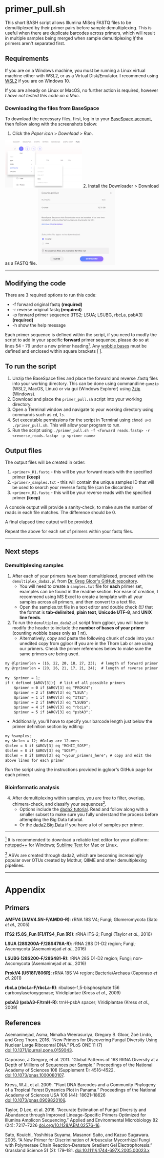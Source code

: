 # primer_pull.sh
This short BASH script allows Illumina MiSeq FASTQ files to be demultiplexed by their primer pairs before sample demultiplexing. This is useful when there are duplicate barcodes across primers, which will result in multiple samples being merged when sample demultiplexing _if_ the primers aren't separated first.

## Requirements
If you are on a Windows machine, you must be running a Linux virtual machine either with WSL2, or as a Virtual Disk/Emulator.
I recommend using [WSL2](https://docs.microsoft.com/en-us/windows/wsl/install-win10) if you are on Windows 10.

If you are already on Linux or MacOS, no further action is required, however _I have not tested this code on a Mac_.

### Downloading the files from BaseSpace
To download the necessary files, first, log in to your [BaseSpace account](https://basespace.illumina.com), then follow along with the screenshots below:

1. Click the _Paper icon_ > _Download_ > _Run_.
<img src="https://github.com/nweerasu/primer_pull/blob/main/downloadFASTQ/base1.PNG" width=50% height=50%>
2. Install the Downloader > Download as a FASTQ file.
<img src="https://github.com/nweerasu/primer_pull/blob/main/downloadFASTQ/base2.PNG" width=50% height=50%>

***

## Modifying the code
There are 3 required options to run this code:

- -f     forward original fastq **(required)**
- -r     reverse original fastq **(required)**
- -p     forward primer sequence [ITS2; LSUA; LSUBG, rbcLa, psbA3] **(required)**
- -h     show the help message

Each primer sequence is defined within the script, if you need to modfy the script to add in your specific **forward** primer sequence, please do so at lines 54 - 79 under a new primer heading[<sup>1</sup>](#1). Any [wobble bases](https://www.bioinformatics.org/sms/iupac.html) must be defined and enclosed within square brackets [ ].

## To run the script
1. Unzip the BaseSpace files and place the forward and reverse .fastq files into your working directory. This can be done using commandline `gunzip` (WSL2, MacOS, Linux) or via gui (Windows Explorer) using [7zip](https://www.7-zip.org/) (Windows).
2. Download and place the `primer_pull.sh` script into your working directory.
3. Open a Terminal window and navigate to your working directory using commands such as `cd`, `ls`.
4. Set executable permissions for the script in Terminal using `chmod u+x ./primer_pull.sh`. This will allow your program to run.
5. Run the script using `./primer_pull.sh -f <forward reads.fastq> -r <reverse_reads.fastq> -p <primer name>`

## Output files
The output files will be created in order:
1. `<primer>_R1.fastq` - this will be your forward reads with the specified primer **(keep)**
2. `<primer>_samples.txt` - this will contain the unique samples ID that will be used to search your reverse fastq file (can be discarded)
3. `<primer>_R2.fastq` - this will be your reverse reads with the specified primer **(keep)**

A console output will provide a sanity-check, to make sure the number of reads in each file matches. The difference should be 0. 

A final elapsed time output will be provided.

Repeat the above for each set of primers within your fastq files.

***

## Next steps
### Demultiplexing samples
1. After each of your primers have been demultiplexed, proceed with the `demultiplex_dada2.pl` from [Dr. Greg Gloor's GitHub repository](https://github.com/ggloor/miseq_bin).
   + You will need to create a `samples.txt` file for **each** primer set, examples can be found in the readme section. For ease of creation, I recommend using MS Excel to create a template with all your samples across all primers, and then convert to a text file.
   + Open the samples.txt file in a text editor and double check _(!!)_ that the format is **tab-delimited**, **plain text**, **Unicode UTF-8**, and **UNIX line feeds**.
2. To run the `demultiplex_dada2.pl` script from ggloor, you will have to modify the header to include the **number of bases of your primer** (counting wobble bases only as 1 nt).
   + Alternatively, copy and paste the following chunk of code into your unedited copy from ggloor **if** you are in the Thorn Lab or are using our primers. Check the primer references below to make sure the same primers are being used.
```
my @lprimerlen = (16, 22, 20, 18, 27, 23);  # length of forward primer
my @rprimerlen = (20, 26, 21, 17, 21, 24);  # length of reverse primer

my  $primer = 1;
if ( defined $ARGV[3]){  # list of all possible primers
	$primer = 0 if $ARGV[3] eq "PROKV4";
	$primer = 2 if $ARGV[3] eq "LSUA";
	$primer = 1 if $ARGV[3] eq "ITS2";
	$primer = 2 if $ARGV[3] eq "LSUBG";
	$primer = 4 if $ARGV[3] eq "rbcLa";
	$primer = 5 if $ARGV[3] eq "psbA3";`
```

   + Additionally, you'll have to specify your barcode length just below the primer definition section by editing:
```
my %samples;
my $bclen = 12; #Golay are 12-mers
$bclen = 8 if $ARGV[3] eq "MCHII_SOSP";
$bclen = 8 if $ARGV[3] eq "SOSP";
$bclen = 8 if $ARGV[3] eq "<your_primers_here"; # copy and edit the above lines for each primer
```
Run the script using the instructions provided in ggloor's GitHub page for each primer. 

### Bioinformatic analysis
4. After demultiplexing within samples, you are free to filter, overlap, chimera-check, and classify your sequences[<sup>2</sup>](#2).
   + Options include the [dada2 tutorial](https://benjjneb.github.io/dada2/tutorial.html). Read and follow along with a smaller subset to make sure you fully understand the process before attempting the Big Data tutorial.
   + Or the [dada2 Big Data](https://benjjneb.github.io/dada2/bigdata.html) if you have a lot of samples per primer.


***

[<sup>1</sup>](#1) It is recommended to download a reliable text editor for your platform: [notepad++](https://notepad-plus-plus.org/) for Windows; [Sublime Text](https://www.sublimetext.com/) for Mac or Linux.

[<sup>2</sup>](#2) ASVs are created through dada2, which are becoming increasingly popular over OTUs created by Mothur, QIIME and other demultiplexing pipelines.

***
# Appendix

## Primers

**AMFV4 (AMV4.5N-F/AMDG-R)**: rRNA 18S V4; Fungi; Glomeromycota (Sato _et al._, 2005)

**ITS2 (5.8S_Fun [F]/ITS4_Fun [R])**: rRNA ITS-2; Fungi (Taylor _et al._, 2016)

**LSUA (28S200A-F/28S476A-R)**: rRNA 28S D1-D2 region; Fungi; Ascomycota (Asemaninejad _et al._, 2016)

**LSUBG (28S200-F/28S481-R)**: rRNA 28S D1-D2 region; Fungi; non-Ascomycota (Asemaninejad _et al._, 2016)

**ProkV4 (U518F/806R)**: rRNA 18S V4 region; Bacteria/Archaea (Caporaso _et al_. 2011)

**rbcLa (rbcLa-F/rbcLa-R)**: ribulose-1,5-bisphosphate 156 carboxylase/oxygenase; Viridiplantae (Kress _et al._, 2009)

**psbA3 (psbA3-F/trnH-R)**: trnH-psbA spacer; Viridiplantae (Kress _et al._, 2009)


## References

Asemaninejad, Asma, Nimalka Weerasuriya, Gregory B. Gloor, Zoë Lindo, and Greg Thorn. 2016. “New Primers for Discovering Fungal Diversity Using Nuclear Large Ribosomal DNA.” PLoS ONE 11 (7) [doi:10.1371/journal.pone.0159043](https://journals.plos.org/plosone/article?id=10.1371/journal.pone.0159043).

Caporaso, J Gregory, et al. 2011. “Global Patterns of 16S RRNA Diversity at a Depth of Millions of Sequences per Sample.” Proceedings of the National Academy of Sciences 108 (Supplement 1): 4516–4522. [doi:10.1073/pnas.1000080107](https://doi.org/10.1073/pnas.1000080107).

Kress, W.J., et al. 2009. “Plant DNA Barcodes and a Community Phylogeny of a Tropical Forest Dynamics Plot in Panama.” Proceedings of the National Academy of Sciences USA 106 (44): 18621–18626 [doi:10.1073/pnas.0909820106](https://doi.org/10.1073/pnas.0909820106).

Taylor, D Lee, et al. 2016. “Accurate Estimation of Fungal Diversity and Abundance through Improved Lineage-Specific Primers Optimized for Illumina Amplicon Sequencing.” Applied and Environmental Microbiology 82 (24): 7217–7226 [doi.org/10.1128/AEM.02576-16](https://doi.org/10.1128/AEM.02576-16).

Sato, Kouichi, Yoshihisa Suyama, Masanori Saito, and Kazuo Sugawara. 2005. “A New Primer for Discrimination of Arbuscular Mycorrhizal Fungi with Polymerase Chain Reaction-Denature Gradient Gel Electrophoresis.” Grassland Science 51 (2): 179–181. [doi:10.1111/j.1744-697X.2005.00023.x](https://doi.org/10.1111/j.1744-697X.2005.00023.x)
